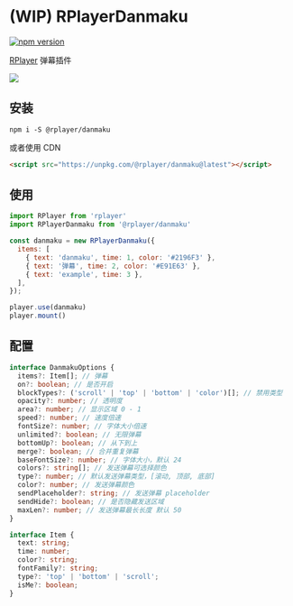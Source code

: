 # (WIP) RPlayerDanmaku

[![npm version](https://img.shields.io/npm/v/rplayer.svg)](https://github.com/woopen/RPlayer)

[RPlayer](https://github.com/woopen/RPlayer#wip-rplayer) 弹幕插件

![](https://i.loli.net/2020/07/12/UZx6r7puE3RFVMD.png)


## 安装

```
npm i -S @rplayer/danmaku
```

或者使用 CDN

```html
<script src="https://unpkg.com/@rplayer/danmaku@latest"></script>
```

## 使用

```javascript
import RPlayer from 'rplayer'
import RPlayerDanmaku from '@rplayer/danmaku'

const danmaku = new RPlayerDanmaku({
  items: [
    { text: 'danmaku', time: 1, color: '#2196F3' },
    { text: '弹幕', time: 2, color: '#E91E63' },
    { text: 'example', time: 3 },
  ],
});

player.use(danmaku)
player.mount()
```

## 配置

```typescript
interface DanmakuOptions {
  items?: Item[]; // 弹幕
  on?: boolean; // 是否开启
  blockTypes?: ('scroll' | 'top' | 'bottom' | 'color')[]; // 禁用类型
  opacity?: number; // 透明度
  area?: number; // 显示区域 0 - 1
  speed?: number; // 速度倍速
  fontSize?: number; // 字体大小倍速
  unlimited?: boolean; // 无限弹幕
  bottomUp?: boolean; // 从下到上
  merge?: boolean; // 合并重复弹幕
  baseFontSize?: number; // 字体大小，默认 24
  colors?: string[]; // 发送弹幕可选择颜色
  type?: number; // 默认发送弹幕类型，[滚动, 顶部, 底部]
  color?: number; // 发送弹幕颜色
  sendPlaceholder?: string; // 发送弹幕 placeholder
  sendHide?: boolean; // 是否隐藏发送区域
  maxLen?: number; // 发送弹幕最长长度 默认 50
}

interface Item {
  text: string;
  time: number;
  color?: string;
  fontFamily?: string;
  type?: 'top' | 'bottom' | 'scroll';
  isMe?: boolean;
}
```
